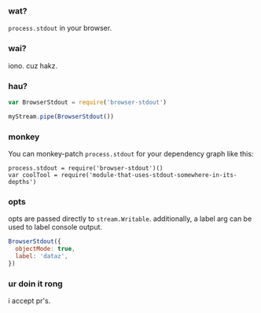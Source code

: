 ### wat?

`process.stdout` in your browser.

### wai?

iono. cuz hakz.

### hau?

```js
var BrowserStdout = require('browser-stdout')

myStream.pipe(BrowserStdout())
```

### monkey

You can monkey-patch `process.stdout` for your dependency graph like this:

```
process.stdout = require('browser-stdout')()
var coolTool = require('module-that-uses-stdout-somewhere-in-its-depths')
```

### opts

opts are passed directly to `stream.Writable`.
additionally, a label arg can be used to label console output.

```js
BrowserStdout({
  objectMode: true,
  label: 'dataz',
})
```

### ur doin it rong

i accept pr's.
